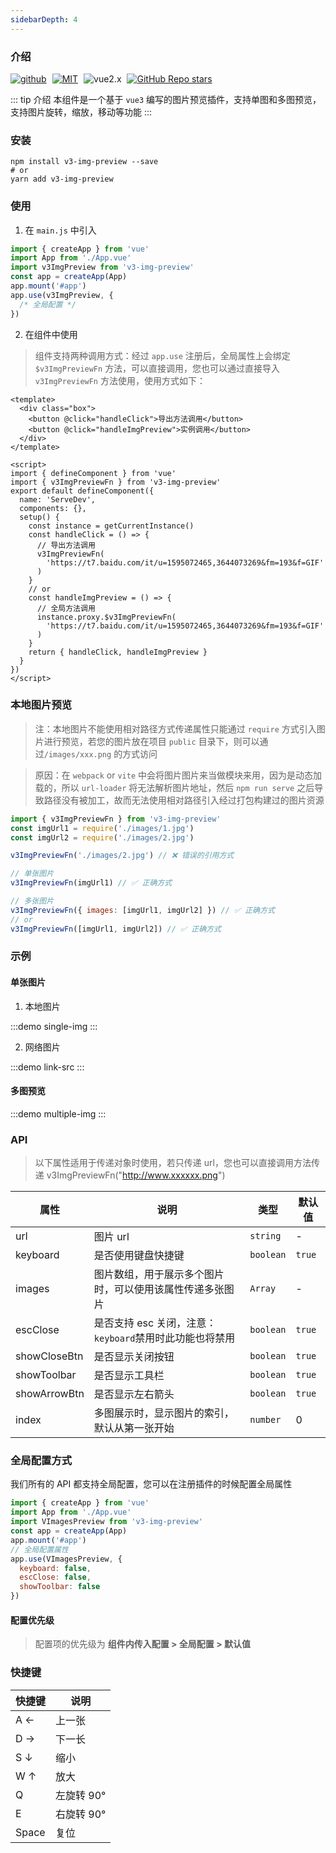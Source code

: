 ```yaml
---
sidebarDepth: 4
---
```


### 介绍

<a target="_blank" href="https://github.com/Alfred-Skyblue" style="margin-right: 5px;">![github](https://img.shields.io/badge/Author-Alfred_Skyblue-blue.svg)</a>
<a target="_blank" href="https://github.com/Alfred-Skyblue/v3-img-preview/blob/master/LICENSE" style="margin-right: 5px;">![MIT](https://img.shields.io/badge/License-MIT-green.svg)</a>
<a style="margin-right: 5px;">![vue2.x](https://img.shields.io/badge/VUE-3.0-green.svg)</a>
<a target="_blank" href="https://github.com/Alfred-Skyblue/v3-img-preview" style="margin-right: 5px;">![GitHub Repo stars](https://img.shields.io/github/stars/Alfred-Skyblue/v3-img-preview?style=social)
</a>

::: tip 介绍
本组件是一个基于 `vue3` 编写的图片预览插件，支持单图和多图预览，支持图片旋转，缩放，移动等功能
:::

### 安装

```shell
npm install v3-img-preview --save
# or
yarn add v3-img-preview
```

### 使用

1. 在 `main.js` 中引入

```js
import { createApp } from 'vue'
import App from './App.vue'
import v3ImgPreview from 'v3-img-preview'
const app = createApp(App)
app.mount('#app')
app.use(v3ImgPreview, {
  /* 全局配置 */
})
```

2. 在组件中使用

> 组件支持两种调用方式：经过 `app.use` 注册后，全局属性上会绑定 `$v3ImgPreviewFn` 方法，可以直接调用，您也可以通过直接导入 `v3ImgPreviewFn` 方法使用，使用方式如下：

```vue
<template>
  <div class="box">
    <button @click="handleClick">导出方法调用</button>
    <button @click="handleImgPreview">实例调用</button>
  </div>
</template>

<script>
import { defineComponent } from 'vue'
import { v3ImgPreviewFn } from 'v3-img-preview'
export default defineComponent({
  name: 'ServeDev',
  components: {},
  setup() {
    const instance = getCurrentInstance()
    const handleClick = () => {
      // 导出方法调用
      v3ImgPreviewFn(
        'https://t7.baidu.com/it/u=1595072465,3644073269&fm=193&f=GIF'
      )
    }
    // or
    const handleImgPreview = () => {
      // 全局方法调用
      instance.proxy.$v3ImgPreviewFn(
        'https://t7.baidu.com/it/u=1595072465,3644073269&fm=193&f=GIF'
      )
    }
    return { handleClick, handleImgPreview }
  }
})
</script>
```

### 本地图片预览

> 注：本地图片不能使用相对路径方式传递属性只能通过 `require` 方式引入图片进行预览，若您的图片放在项目 `public` 目录下，则可以通过`/images/xxx.png` 的方式访问

> 原因：在 `webpack` or `vite` 中会将图片图片来当做模块来用，因为是动态加载的，所以 `url-loader` 将无法解析图片地址，然后 `npm run serve` 之后导致路径没有被加工，故而无法使用相对路径引入经过打包构建过的图片资源

```js
import { v3ImgPreviewFn } from 'v3-img-preview'
const imgUrl1 = require('./images/1.jpg')
const imgUrl2 = require('./images/2.jpg')

v3ImgPreviewFn('./images/2.jpg') // ❌ 错误的引用方式

// 单张图片
v3ImgPreviewFn(imgUrl1) // ✅ 正确方式

// 多张图片
v3ImgPreviewFn({ images: [imgUrl1, imgUrl2] }) // ✅ 正确方式
// or
v3ImgPreviewFn([imgUrl1, imgUrl2]) // ✅ 正确方式
```

### 示例

#### 单张图片

1. 本地图片

:::demo
single-img
:::

2. 网络图片

:::demo
link-src
:::

#### 多图预览

:::demo
multiple-img
:::

### API

> 以下属性适用于传递对象时使用，若只传递 url，您也可以直接调用方法传递 v3ImgPreviewFn("http://www.xxxxxx.png")

| 属性         | 说明                                                     | 类型      | 默认值 |
| ------------ | -------------------------------------------------------- | --------- | ------ |
| url          | 图片 url                                                 | `string`  | -      |
| keyboard     | 是否使用键盘快捷键                                       | `boolean` | `true` |
| images       | 图片数组，用于展示多个图片时，可以使用该属性传递多张图片 | `Array`   | -      |
| escClose     | 是否支持 esc 关闭，注意：`keyboard`禁用时此功能也将禁用  | `boolean` | `true` |
| showCloseBtn | 是否显示关闭按钮                                         | `boolean` | `true` |
| showToolbar  | 是否显示工具栏                                           | `boolean` | `true` |
| showArrowBtn | 是否显示左右箭头                                         | `boolean` | `true` |
| index        | 多图展示时，显示图片的索引，默认从第一张开始             | `number`  | 0      |

### 全局配置方式

我们所有的 API 都支持全局配置，您可以在注册插件的时候配置全局属性

```js
import { createApp } from 'vue'
import App from './App.vue'
import VImagesPreview from 'v3-img-preview'
const app = createApp(App)
app.mount('#app')
// 全局配置属性
app.use(VImagesPreview, {
  keyboard: false,
  escClose: false,
  showToolbar: false
})
```

#### 配置优先级

> 配置项的优先级为 **组件内传入配置 > 全局配置 > 默认值**

### 快捷键

| 快捷键 | 说明       |
| ------ | ---------- |
| A ←    | 上一张     |
| D →    | 下一长     |
| S ↓    | 缩小       |
| W ↑    | 放大       |
| Q      | 左旋转 90° |
| E      | 右旋转 90° |
| Space  | 复位       |
